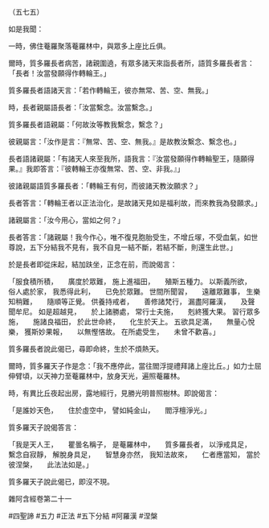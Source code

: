 （五七五）

如是我聞：

一時，佛住菴羅聚落菴羅林中，與眾多上座比丘俱。

爾時，質多羅長者病苦，諸親圍遶，有眾多諸天來詣長者所，語質多羅長者言：「長者！汝當發願得作轉輪王。」

質多羅長者語諸天言：「若作轉輪王，彼亦無常、苦、空、無我。」

時，長者親屬語長者：「汝當繫念。汝當繫念。」

質多羅長者語親屬：「何故汝等教我繫念，繫念？」

彼親屬言：「汝作是言：『無常、苦、空、無我。』是故教汝繫念、繫念也。」

長者語諸親屬：「有諸天人來至我所，語我言：『汝當發願得作轉輪聖王，隨願得果。』我即答言：『彼轉輪王亦復無常、苦、空、非我。』」

彼諸親屬語質多羅長者：「轉輪王有何，而彼諸天教汝願求？」

長者答言：「轉輪王者以正法治化，是故諸天見如是福利故，而來教我為發願求。」

諸親屬言：「汝今用心，當如之何？」

長者答言：「諸親屬！我今作心，唯不復見胞胎受生，不增丘塜，不受血氣，如世尊說，五下分結我不見有，我不自見一結不斷，若結不斷，則還生此世。」

於是長者即從床起，結加趺坐，正念在前，而說偈言：

「服食積所積，　　廣度於眾難，
施上進福田，　　殖斯五種力。
以斯義所欲，　　俗人處於家，
我悉得此利，　　已免於眾難。
世間所聞習，　　遠離眾難事，
生樂知稍難，　　隨順等正覺。
供養持戒者，　　善修諸梵行，
漏盡阿羅漢，　　及聲聞牟尼。
如是超越見，　　於上諸勝處，
常行士夫施，　　剋終獲大果。
習行眾多施，　　施諸良福田，
於此世命終，　　化生於天上。
五欲具足滿，　　無量心悅樂，
獲斯妙果報，　　以無慳悋故。
在所處受生，　　未曾不歡喜。」

質多羅長者說此偈已，尋即命終，生於不煩熱天。

爾時，質多羅天子作是念：「我不應停此，當往閻浮提禮拜諸上座比丘。」如力士屈伸臂頃，以天神力至菴羅林中，放身天光，遍照菴羅林。

時，有異比丘夜起出房，露地經行，見勝光明普照樹林。即說偈言：

「是誰妙天色，　　住於虛空中，
譬如純金山，　　閻浮檀淨光。」

質多羅天子說偈答言：

「我是天人王，　　瞿曇名稱子，
是菴羅林中，　　質多羅長者，
以淨戒具足，　　繫念自寂靜，
解脫身具足，　　智慧身亦然，
我知法故來，　　仁者應當知，
當於彼涅槃，　　此法法如是。」

質多羅天子說此偈已，即沒不現。

雜阿含經卷第二十一






#四聖諦
#五力
#正法
#五下分結
#阿羅漢
#涅槃

